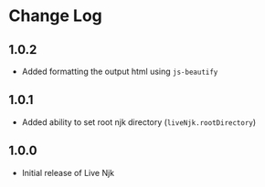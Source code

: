 # Change Log

## 1.0.2

- Added formatting the output html using `js-beautify`

## 1.0.1

- Added ability to set root njk directory (`liveNjk.rootDirectory`)

## 1.0.0

- Initial release of Live Njk